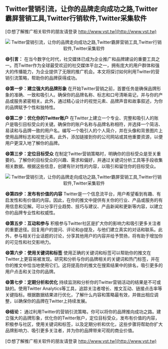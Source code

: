 ## **Twitter营销引流，让你的品牌走向成功之路,Twitter霸屏营销工具,Twitter行销软件,Twitter采集软件**

[😍想了解推广相关软件的朋友请登录 http://www.vst.tw](http://www.vst.tw)

 <center><img src="https://vst.tw/MP4/tuiguang/png/4.png" alt="Twitter营销引流，让你的品牌走向成功之路,Twitter霸屏营销工具,Twitter行销软件,Twitter采集软件"></center>

**😄引言：**
在当今数字化时代，社交媒体已成为企业推广和品牌建设的重要工具之一。而Twitter作为全球最受欢迎的社交媒体平台之一，拥有庞大的用户群体和强大的传播能力，为企业提供了无限的推广机会。本文将探讨如何利用Twitter的营销引流策略，帮助你的品牌获得成功。

**😄第一步：建立强大的品牌形象**
在开始Twitter营销之前，首要任务是确保品牌形象的准确、一致和吸引人。确保你的品牌名称、标志和口号清晰易记，并与你的产品或服务紧密相关。此外，通过精心设计的视觉元素、品牌声音和故事叙述，为你的品牌赋予个性和独特性。

**😄第二步：优化你的Twitter账户**
在Twitter上建立一个专业、完整和吸引人的账户是吸引目标受众的关键。确保你的账户名称与品牌名称相符，并选择一个简洁、易读和与品牌一致的用户名。编写一个吸引人的个人简介，并在头像和背景图片上使用品牌标志和视觉元素。此外，添加链接到你的公司网站或其他重要资源，以便用户更深入地了解你的品牌。

**😄第三步：定位目标受众**
在制定Twitter营销策略时，明确你的目标受众是至关重要的。了解你的目标受众的兴趣、需求和偏好，并通过关键词分析工具等手段收集相关数据。根据这些信息，创建有针对性的内容，以吸引和留住你的目标受众。

 <center><img src="https://vst.tw/MP4/tuiguang/png/6.png" alt="Twitter营销引流，让你的品牌走向成功之路,Twitter霸屏营销工具,Twitter行销软件,Twitter采集软件"></center>

**😄第四步：发布有价值的内容**
Twitter是一个信息流平台，用户希望看到有趣、有启发性和有价值的内容。因此，在你的推文中提供有关你的行业、产品或服务的有用信息和见解。可以分享行业趋势、技巧与建议、产品新闻和更新等内容，以建立你的品牌专业性和权威性。

**😄第五步：互动和参与**
积极参与Twitter社区是扩大你的影响力和吸引更多关注者的重要途径。回复用户的提问、评论和@提及，与他们建立真实的对话和联系。此外，参与相关行业话题的讨论，分享其他用户的内容并给予赞扬，将有助于增加你的可见性和社交影响力。

**😄第六步：使用关键词和标签**
使用正确的关键词和标签可以帮助你的推文在Twitter上更容易被发现。研究和分析与你的品牌相关的关键词和热门标签，并在你的推文中恰当地使用它们。这将提高你的推文在搜索结果中的排名，吸引更多的用户点击和关注你的品牌。

**😄第七步：定期分析和优化**
持续监测和分析你的Twitter营销活动的结果是不可或缺的。使用Twitter Analytics等工具，追踪关注者增长、推文互动、链接点击率等关键指标。根据数据结果进行优化，了解什么内容和策略最有效，并做出相应调整，以确保你的品牌在Twitter上持续发展。

**😄结论：**
通过利用Twitter的营销引流策略，你可以将你的品牌推向成功之路。建立强大的品牌形象，优化你的Twitter账户，定位目标受众，发布有价值的内容，积极参与社区，使用关键词和标签，以及定期分析和优化，这些步骤将帮助你扩大品牌影响力、吸引更多关注者，并为你的品牌带来可观的商业价值。

[😍想了解推广相关软件的朋友请登录 http://www.vst.tw](http://www.vst.tw)



